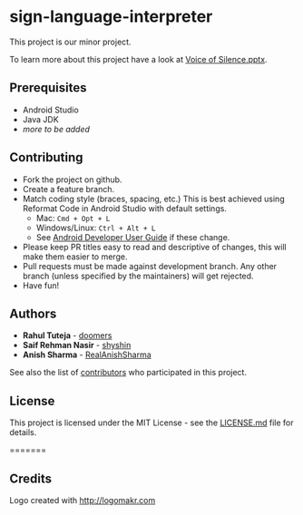 # sign-language-interpreter


This project is our minor project.

To learn more about this project have a look at [Voice of Silence.pptx](Voice%20of%20Silence.pptx).


## Prerequisites

* Android Studio
* Java JDK
* _more to be added_

## Contributing

* Fork the project on github.
* Create a feature branch.
* Match coding style (braces, spacing, etc.) This is best achieved using Reformat Code in Android Studio with default settings.
  * Mac: `Cmd + Opt + L`
  * Windows/Linux: `Ctrl + Alt + L`
  * See [Android Developer User Guide](https://developer.android.com/studio/intro/keyboard-shortcuts.html) if these change.
* Please keep PR titles easy to read and descriptive of changes, this will make them easier to merge.
* Pull requests must be made against development branch. Any other branch (unless specified by the maintainers) will get rejected.
* Have fun!

## Authors
* **Rahul Tuteja**  - [doomers](https://github.com/doomers) 
* **Saif Rehman Nasir**  - [shyshin](https://github.com/shyshin) 
* **Anish Sharma**  - [RealAnishSharma](https://github.com/RealAnishSharma)

See also the list of [contributors](https://github.com/SIgnlngX/Minor-Project/graphs/contributors) who participated in this project.

## License

This project is licensed under the MIT License - see the [LICENSE.md](LICENSE) file for details.


=======
## Credits

Logo created with http://logomakr.com



